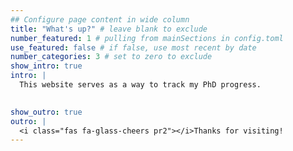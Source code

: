 ```yaml
---
## Configure page content in wide column
title: "What's up?" # leave blank to exclude
number_featured: 1 # pulling from mainSections in config.toml
use_featured: false # if false, use most recent by date
number_categories: 3 # set to zero to exclude
show_intro: true
intro: |
  This website serves as a way to track my PhD progress. 
  

show_outro: true
outro: |
  <i class="fas fa-glass-cheers pr2"></i>Thanks for visiting!
---
```


